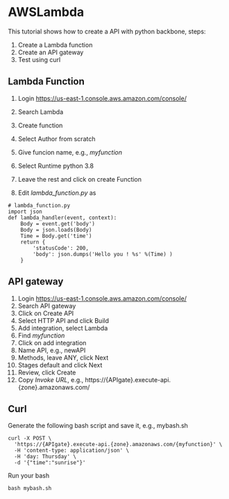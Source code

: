 # AWSLambda

This tutorial shows how to create a API with python backbone, steps:
1. Create a Lambda function
2. Create an API gateway
3. Test using curl

## Lambda Function
1. Login https://us-east-1.console.aws.amazon.com/console/
2. Search Lambda
3. Create function
4. Select Author from scratch
5. Give funcion name, e.g., _myfunction_
6. Select Runtime python 3.8
7. Leave the rest and click on create Function

8. Edit _lambda_function.py_ as
```
# lambda_function.py
import json
def lambda_handler(event, context):
    Body = event.get('body')
    Body = json.loads(Body)
    Time = Body.get('time')
    return {
        'statusCode': 200,
        'body': json.dumps('Hello you ! %s' %(Time) )
    }
```

## API gateway
1. Login https://us-east-1.console.aws.amazon.com/console/
2. Search API gateway
3. Click on Create API
4. Select HTTP API and click Build
5. Add integration, select Lambda
6. Find _myfunction_
7. Click on add integration
8. Name API, e.g., newAPI
9. Methods, leave ANY, click Next
10. Stages default and click Next
11. Review, click Create
12. Copy *Invoke URL*, e.g., https://{APIgate}.execute-api.{zone}.amazonaws.com/

## Curl
Generate the following bash script and save it, e.g., mybash.sh
```
curl -X POST \
  'https://{APIgate}.execute-api.{zone}.amazonaws.com/{myfunction}' \
  -H 'content-type: application/json' \
  -H 'day: Thursday' \
  -d '{"time":"sunrise"}' 
```
Run your bash
```
bash mybash.sh
```


